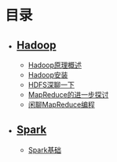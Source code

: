 # 目录

- ## [Hadoop](https://github.com/luzhouxiaobai/Big-Data-Review/tree/master/Hadoop)

  - [Hadoop原理概述](https://github.com/luzhouxiaobai/Big-Data-Review/blob/master/Hadoop/Hadoop原理简述.md)
  - [Hadoop安装](https://github.com/luzhouxiaobai/Big-Data-Review/blob/master/Hadoop/Hadoop安装.md)
  - [HDFS深聊一下](https://github.com/luzhouxiaobai/Big-Data-Review/blob/master/Hadoop/HDFS深聊一下.md)
  - [MapReduce的进一步探讨](https://github.com/luzhouxiaobai/Big-Data-Review/blob/master/Hadoop/MapReduce的进一步讨论.md)
  - [闲聊MapReduce编程](https://github.com/luzhouxiaobai/Big-Data-Review/blob/master/Hadoop/闲聊MapReduce编程.md)

- ## [Spark](https://github.com/luzhouxiaobai/Big-Data-Review/tree/master/spark)
  - [Spark基础](https://github.com/luzhouxiaobai/Big-Data-Review/blob/master/Spark/spark%E5%9F%BA%E7%A1%80.md)
